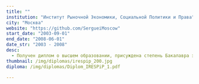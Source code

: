 ```yaml
---
title: ""
institution: "Институт Рыночной Экономики, Социальной Политики и Права"
city: "Москва"
website: "https://github.com/SergueiMoscow"
start_date: "2003-09-01"
end_date: "2008-06-01"
date_str: "2003 - 2008"
desc:
  - Получен диплом о высшем образовании, присуждена степень Бакалавра экономики по направлению "Экономика".
thumbnail: /img/diplomas/irespip_200.jpg
diploma: /img/diplomas/Diplom_IRESPiP_1.pdf  

---
```

